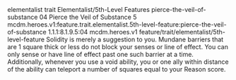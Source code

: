 <ability>
  <metadata>
    <class>elementalist</class>
    <feature_type>trait</feature_type>
    <file_dpath>Elementalist/5th-Level Features</file_dpath>
    <item_id>pierce-the-veil-of-substance</item_id>
    <item_index>04</item_index>
    <item_name>Pierce the Veil of Substance</item_name>
    <level>5</level>
    <scc>mcdm.heroes.v1:feature.trait.elementalist.5th-level-feature:pierce-the-veil-of-substance</scc>
    <scdc>1.1.1:8.1.9.5:04</scdc>
    <source>mcdm.heroes.v1</source>
    <type>feature/trait/elementalist/5th-level-feature</type>
  </metadata>
  <effects>
    <effect type="mundane">Solidity is merely a suggestion to you. Mundane barriers that are 1 square thick or less do not block your senses or line of effect. You can only sense or have line of effect past one such barrier at a time.
Additionally, whenever you use a void ability, you or one ally within distance of the ability can teleport a number of squares equal to your Reason score.</effect>
  </effects>
</ability>

